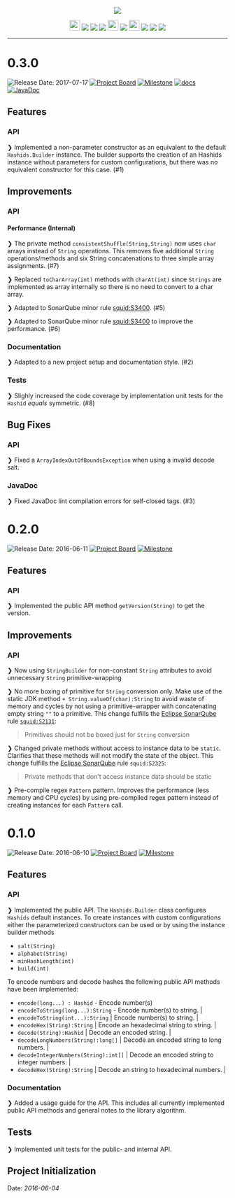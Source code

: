 <p align="center"><img src="https://cdn.rawgit.com/arcticicestudio/icecore-hashids/develop/src/main/assets/icecore-hashids-logo-banner.svg"/></p>

<p align="center"><img src="https://assets-cdn.github.com/favicon.ico" width=24 height=24/> <a href="https://github.com/arcticicestudio/icecore-hashids/releases/latest"><img src="https://img.shields.io/github/release/arcticicestudio/icecore-hashids.svg"/></a> <a href="https://arcticicestudio.github.io/icecore-hashids"><img src="https://img.shields.io/badge/docs-0.3.0-81A1C1.svg?style=flat-square"/></a> <a href="https://arcticicestudio.github.io/icecore-hashids/javadoc"><img src="https://img.shields.io/badge/JavaDoc-0.3.0-81A1C1.svg?style=flat-square"/></a> <img src="http://central.sonatype.org/favicon.ico" width=24 height=24/> <a href="http://search.maven.org/#search%7Cgav%7C1%7Cg%3A%22com.arcticicestudio%22%20AND%20a%3A%22icecore-hashids%22"><img src="https://img.shields.io/maven-central/v/com.arcticicestudio/icecore-hashids.svg"/></a> <img src="https://bintray.com/favicon.ico" width=24 height=24/> <a href='https://bintray.com/arcticicestudio/IceCore/icecore-hashids/_latestVersion'><img src='https://api.bintray.com/packages/arcticicestudio/IceCore/icecore-hashids/images/download.svg'></a> <img src="https://jitpack.io/favicon.ico"/> <a href="https://jitpack.io/v/arcticicestudio/icecore-hashids.svg"><img src="https://jitpack.io/v/arcticicestudio/icecore-hashids.svg?style=flat-square"></a></p>

---

# 0.3.0
![Release Date: 2017-07-17](https://img.shields.io/badge/Release_Date-2017--07--17-88C0D0.svg?style=flat-square) [![Project Board](https://img.shields.io/badge/Project_Board-0.3.0-88C0D0.svg?style=flat-square)](https://github.com/arcticicestudio/icecore-hashids/projects/4) [![Milestone](https://img.shields.io/badge/Milestone-0.3.0-88C0D0.svg?style=flat-square)](https://github.com/arcticicestudio/icecore-hashids/milestone/3) [![docs](https://img.shields.io/badge/docs-0.3.0-81A1C1.svg?style=flat-square)][docs] [![JavaDoc](https://img.shields.io/badge/JavaDoc-0.3.0-81A1C1.svg?style=flat-square)][javadoc]

## Features
### API

❯ Implemented a non-parameter constructor as an equivalent to the default `Hashids.Builder` instance. The builder supports the creation of an Hashids instance without parameters for custom configurations, but there was no equivalent constructor for this case. (#1)

## Improvements
### API
#### Performance (Internal)

❯ The private method `consistentShuffle(String,String)` now uses `char` arrays instead of `String` operations. This removes five additional `String` operations/methods and six String concatenations to three simple array assignments. (#7)

❯ Replaced `toCharArray(int)` methods with `charAt(int)` since `Strings` are implemented as array internally so  there is no need to convert to a char array.

❯ Adapted to SonarQube minor rule [squid:S3400](https://sonarcloud.io/coding_rules#q=squid%3AS3400). (#5)

❯ Adapted to SonarQube minor rule [squid:S3400](https://sonarcloud.io/coding_rules#q=squid%3AS1643) to improve the performance. (#6)

### Documentation

❯ Adapted to a new project setup and documentation style. (#2)

### Tests

❯ Slighly increased the code coverage by implementation unit tests for the `Hashid` *equals* symmetric. (#8)

## Bug Fixes
### API

❯ Fixed a `ArrayIndexOutOfBoundsException` when using a invalid decode salt.

### JavaDoc

❯ Fixed JavaDoc lint compilation errors for self-closed tags. (#3)

# 0.2.0
![Release Date: 2016-06-11](https://img.shields.io/badge/Release_Date-2016--06--11-88C0D0.svg?style=flat-square) [![Project Board](https://img.shields.io/badge/Project_Board-0.2.0-88C0D0.svg?style=flat-square)](https://github.com/arcticicestudio/icecore-hashids/projects/3) [![Milestone](https://img.shields.io/badge/Milestone-0.2.0-88C0D0.svg?style=flat-square)](https://github.com/arcticicestudio/icecore-hashids/milestone/2)

## Features
### API

❯ Implemented the public API method `getVersion(String)` to get the version.

## Improvements
### API

❯ Now using `StringBuilder` for non-constant `String` attributes to avoid unnecessary `String` primitive-wrapping

❯ No more boxing of primitive for `String` conversion only. Make use of the static JDK method `+ String.valueOf(char):String` to avoid waste of memory and cycles by not using a primitive-wrapper with concatenating empty string `""` to a primitive. This change fulfills the [Eclipse SonarQube][sonarqube-eclipse] rule [`squid:S2131`][sonarqube-eclipse-rule-squid-s2131]:

> Primitives should not be boxed just for `String` conversion

❯ Changed private methods without access to instance data to be `static`. Clarifies that these methods will not modify the state of the object. This change fulfills the [Eclipse SonarQube][sonarqube-eclipse] rule `squid:S2325`:

> Private methods that don't access instance data should be static

❯ Pre-compile regex `Pattern` pattern. Improves the performance (less memory and CPU cycles) by using pre-compiled regex pattern instead of creating instances for each `Pattern` call.

# 0.1.0
![Release Date: 2016-06-10](https://img.shields.io/badge/Release_Date-2016--06--10-88C0D0.svg?style=flat-square) [![Project Board](https://img.shields.io/badge/Project_Board-0.1.0-88C0D0.svg?style=flat-square)](https://github.com/arcticicestudio/icecore-hashids/projects/2) [![Milestone](https://img.shields.io/badge/Milestone-0.1.0-88C0D0.svg?style=flat-square)](https://github.com/arcticicestudio/icecore-hashids/milestone/1)

## Features
### API

❯ Implemented the public API. The `Hashids.Builder` class configures `Hashids` default instances. To create instances with custom configurations either the parameterized constructors can be used or by using the instance builder methods

* `salt(String)`
* `alphabet(String)`
* `minHashLength(int)`
* `build(int)`

To encode numbers and decode hashes the following public API methods have been implemented:

* `encode(long...) : Hashid` - Encode number(s)
* `encodeToString(long...):String` - Encode number(s) to string. |
* `encodeToString(int...):String` | Encode number(s) to string. |
* `encodeHex(String):String` | Encode an hexadecimal string to string. |
* `decode(String):Hashid` | Decode an encoded string. |
* `decodeLongNumbers(String):long[]` | Decode an encoded string to long numbers. |
* `decodeIntegerNumbers(String):int[]` | Decode an encoded string to integer numbers. |
* `decodeHex(String):String` | Decode an string to hexadecimal numbers. |

### Documentation

❯ Added a usage guide for the API. This includes all currently implemented public API methods and general notes to the library algorithm.

## Tests

❯ Implemented unit tests for the public- and internal API.

## Project Initialization

Date: *2016-06-04*

[docs]: https://arcticicestudio.github.io/icecore-hashids
[javadoc]: https://arcticicestudio.github.io/icecore-hashids/javadoc
[sonarqube-eclipse]: https://dev.eclipse.org/sonar
[sonarqube-eclipse-rule-squid-s2131]: https://dev.eclipse.org/sonar/rules/show/squid:S2131
[sonarqube-eclipse-rule-squid-s2325]: https://dev.eclipse.org/sonar/rules/show/squid:S232
